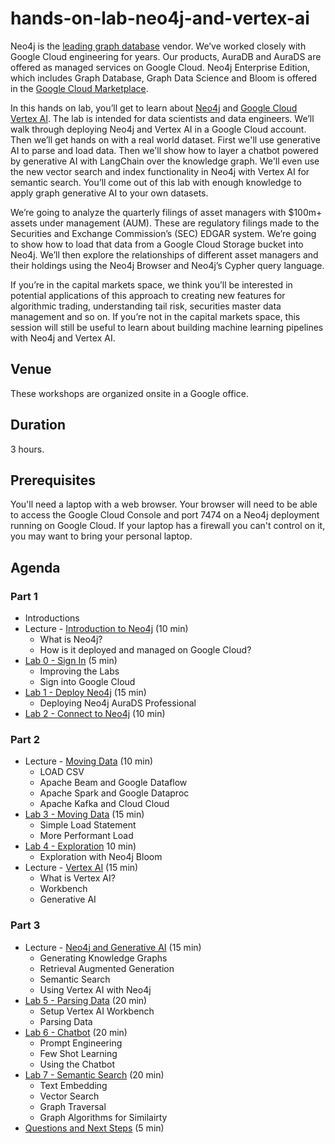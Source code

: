 # hands-on-lab-neo4j-and-vertex-ai
Neo4j is the [leading graph database](https://db-engines.com/en/ranking/graph+dbms) vendor.  We’ve worked closely with Google Cloud engineering for years.  Our products, AuraDB and AuraDS are offered as managed services on Google Cloud.  Neo4j Enterprise Edition, which includes Graph Database, Graph Data Science and Bloom is offered in the [Google Cloud Marketplace](https://console.cloud.google.com/marketplace/browse?q=neo4j).

In this hands on lab, you’ll get to learn about [Neo4j](https://neo4j.com/) and [Google Cloud Vertex AI](https://cloud.google.com/vertex-ai).  The lab is intended for data scientists and data engineers.  We’ll walk through deploying Neo4j and Vertex AI in a Google Cloud account.  Then we’ll get hands on with a real world dataset.  First we'll use generative AI to parse and load data.  Then we'll show how to layer a chatbot powered by generative AI with LangChain over the knowledge graph.  We'll even use the new vector search and index functionality in Neo4j with Vertex AI for semantic search.  You’ll come out of this lab with enough knowledge to apply graph generative AI to your own datasets.

We’re going to analyze the quarterly filings of asset managers with $100m+ assets under management (AUM).  These are regulatory filings made to the Securities and Exchange Commission’s (SEC) EDGAR system.  We’re going to show how to load that data from a Google Cloud Storage bucket into Neo4j.  We’ll then explore the relationships of different asset managers and their holdings using the Neo4j Browser and Neo4j’s Cypher query language.

If you’re in the capital markets space, we think you’ll be interested in potential applications of this approach to creating new features for algorithmic trading, understanding tail risk, securities master data management and so on.  If you’re not in the capital markets space, this session will still be useful to learn about building machine learning pipelines with Neo4j and Vertex AI.

## Venue
These workshops are organized onsite in a Google office.

## Duration
3 hours.

## Prerequisites
You'll need a laptop with a web browser.  Your browser will need to be able to access the Google Cloud Console and port 7474 on a Neo4j deployment running on Google Cloud.  If your laptop has a firewall you can't control on it, you may want to bring your personal laptop.

## Agenda
### Part 1
* Introductions
* Lecture - [Introduction to Neo4j](https://docs.google.com/presentation/d/1WvPzs_JEh8uuKEAQGecH1rUd1NoRzqZIKc-hQkuBdXQ/edit?usp=sharing) (10 min)
    * What is Neo4j?
    * How is it deployed and managed on Google Cloud?
* [Lab 0 - Sign In](Lab%200%20-%20Sign%20In) (5 min)
    * Improving the Labs
    * Sign into Google Cloud
* [Lab 1 - Deploy Neo4j](Lab%201%20-%20Deploy%20Neo4j) (15 min)
    * Deploying Neo4j AuraDS Professional
* [Lab 2 - Connect to Neo4j](Lab%202%20-%20Connect%20to%20Neo4j/README.md) (10 min)

### Part 2
* Lecture - [Moving Data](https://docs.google.com/presentation/d/1O6Oy_GbDYYCvQanUyUCl30hQdSsy9kKL53Jgl23Nnsk/edit?usp=sharing) (10 min)
    * LOAD CSV
    * Apache Beam and Google Dataflow
    * Apache Spark and Google Dataproc
    * Apache Kafka and Cloud Cloud
* [Lab 3 - Moving Data](Lab%203%20-%20Moving%20Data/README.md) (15 min)
    * Simple Load Statement
    * More Performant Load
* [Lab 4 - Exploration](Lab%204%20-%20Exploration/README.md) 10 min)
    * Exploration with Neo4j Bloom
* Lecture - [Vertex AI](https://docs.google.com/presentation/d/1BowFoowrk0pTVqdScC4weBFZJ-xMTdHbvMUCW4ZyP68/edit?usp=sharing) (15 min)
    * What is Vertex AI?
    * Workbench
    * Generative AI

### Part 3
* Lecture - [Neo4j and Generative AI](https://docs.google.com/presentation/d/1vVII1F9RgcFiQ8Pxd2RQUursZiqqbkpIG798sn-HWgU/edit?usp=sharing) (15 min)
    * Generating Knowledge Graphs
    * Retrieval Augmented Generation
    * Semantic Search
    * Using Vertex AI with Neo4j
* [Lab 5 - Parsing Data](Lab%205%20-%20Parsing%20Data/README.md) (20 min)
    * Setup Vertex AI Workbench
    * Parsing Data
* [Lab 6 - Chatbot](Lab%206%20-%20Chatbot/README.md) (20 min)
    * Prompt Engineering 
    * Few Shot Learning
    * Using the Chatbot
* [Lab 7 - Semantic Search](Lab%207%20-%20Semantic%20Search/README.md) (20 min)
    * Text Embedding
    * Vector Search
    * Graph Traversal
    * Graph Algorithms for Similairty
* [Questions and Next Steps](Questions%20and%20Next%20Steps.md) (5 min)
